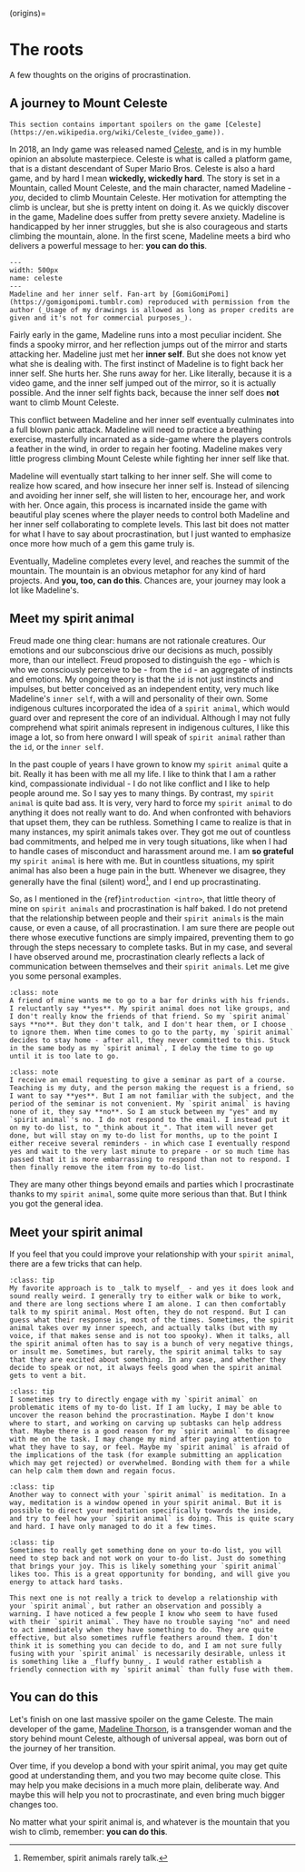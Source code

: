 (origins)=
# The roots

A few thoughts on the origins of procrastination.

## A journey to Mount Celeste

```{warning}
This section contains important spoilers on the game [Celeste](https://en.wikipedia.org/wiki/Celeste_(video_game)).
```
In 2018, an Indy game was released named [Celeste](https://en.wikipedia.org/wiki/Celeste_(video_game)), and is in my humble opinion an absolute masterpiece. Celeste is what is called a platform game, that is a distant descendant of Super Mario Bros. Celeste is also a hard game, and by hard I mean **wickedly, wickedly hard**. The story is set in a Mountain, called Mount Celeste, and the main character, named Madeline - _you_, decided to climb Mountain Celeste. Her motivation for attempting the climb is unclear, but she is pretty intent on doing it. As we quickly discover in the game, Madeline does suffer from pretty severe anxiety.  Madeline is handicapped by her inner struggles, but she is also courageous and starts climbing the mountain, alone. In the first scene, Madeline meets a bird who delivers a powerful message to her: **you can do this**.

```{figure} celeste.jpg
---
width: 500px
name: celeste
---
Madeline and her inner self. Fan-art by [GomiGomiPomi](https://gomigomipomi.tumblr.com) reproduced with permission from the author (_Usage of my drawings is allowed as long as proper credits are given and it's not for commercial purposes_).
```
Fairly early in the game, Madeline runs into a most peculiar incident. She finds a spooky mirror, and her reflection jumps out of the mirror and starts attacking her. Madeline just met her **inner self**. But she does not know yet what she is dealing with. The first instinct of Madeline is to fight back her inner self. She hurts her. She runs away for her. Like literally, because it is a video game, and the inner self jumped out of the mirror, so it is actually possible. And the inner self fights back, because the inner self does **not** want to climb Mount Celeste.

This conflict between Madeline and her inner self eventually culminates into a full blown panic attack. Madeline will need to practice a breathing exercise, masterfully incarnated as a side-game where the players controls a feather in the wind, in order to regain her footing. Madeline makes very little progress climbing Mount Celeste while fighting her inner self like that.

Madeline will eventually start talking to her inner self. She will come to realize how scared, and how insecure her inner self is. Instead of silencing and avoiding her inner self, she will listen to her, encourage her, and work with her. Once again, this process is incarnated inside the game with beautiful play scenes where the player needs to control both Madeline and her inner self collaborating to complete levels. This last bit does not matter for what I have to say about procrastination, but I just wanted to emphasize once more how much of a gem this game truly is.

Eventually, Madeline completes every level, and reaches the summit of the mountain. The mountain is an obvious metaphor for any kind of hard projects. And **you, too, can do this**. Chances are, your journey may look a lot like Madeline's.

## Meet my spirit animal

Freud made one thing clear: humans are not rationale creatures. Our emotions and our subconscious drive our decisions as much, possibly more, than our intellect. Freud proposed to distinguish the `ego` - which is who we consciously perceive to be - from the `id` - an aggregate of instincts and emotions. My ongoing theory is that the `id` is not just instincts and impulses, but better conceived as an independent entity, very much like Madeline's `inner self`, with a will and personality of their own. Some indigenous cultures incorporated the idea of a `spirit animal`, which would guard over and represent the core of an individual. Although I may not fully comprehend what spirit animals represent in indigenous cultures, I like this image a lot, so from here onward I will speak of `spirit animal` rather than the `id`, or the `inner self`.

In the past couple of years I have grown to know my `spirit animal` quite a bit. Really it has been with me all my life. I like to think that I am a rather kind, compassionate individual - I do not like conflict and I like to help people around me. So I say yes to many things. By contrast, my `spirit animal` is quite bad ass. It is very, very hard to force my `spirit animal` to do anything it does not really want to do. And when confronted with behaviors that upset them, they can be ruthless. Something I came to realize is that in many instances, my spirit animals takes over. They got me out of countless bad commitments, and helped me in very tough situations, like when I had to handle cases of misconduct and harassment around me. I am **so grateful** my `spirit animal` is here with me. But in countless situations, my spirit animal has also been a huge pain in the butt. Whenever we disagree, they generally have the final (silent) word[^note], and I end up procrastinating.

So, as I mentioned in the {ref}`introduction <intro>`, that little theory of mine on `spirit animals` and procrastination is half baked. I do not pretend that the relationship between people and their `spirit animals` is the main cause, or even a cause, of all procrastination. I am sure there are people out there whose executive functions are simply impaired, preventing them to go through the steps necessary to complete tasks. But in my case, and several I have observed around me, procrastination clearly reflects a lack of communication between themselves and their `spirit animals`. Let me give you some personal examples.

```{admonition} Example 1: _F***, I procrastinated the party_
:class: note
A friend of mine wants me to go to a bar for drinks with his friends. I reluctantly say **yes**. My spirit animal does not like groups, and I don't really know the friends of that friend. So my `spirit animal` says **no**. But they don't talk, and I don't hear them, or I choose to ignore them. When time comes to go to the party, my `spirit animal` decides to stay home - after all, they never committed to this. Stuck in the same body as my `spirit animal`, I delay the time to go up until it is too late to go.
```

```{admonition} Example 2: _F***, I procrastinated the email_
:class: note
I receive an email requesting to give a seminar as part of a course. Teaching is my duty, and the person making the request is a friend, so I want to say **yes**. But I am not familiar with the subject, and the period of the seminar is not convenient. My `spirit animal` is having none of it, they say **no**. So I am stuck between my "yes" and my `spirit animal`'s no. I do not respond to the email. I instead put it on my to-do list, to "_think about it_". That item will never get done, but will stay on my to-do list for months, up to the point I either receive several reminders - in which case I eventually respond yes and wait to the very last minute to prepare - or so much time has passed that it is more embarrassing to respond than not to respond. I then finally remove the item from my to-do list.
```

They are many other things beyond emails and parties which I procrastinate thanks to my `spirit animal`, some quite more serious than that. But I think you got the general idea.

## Meet your spirit animal

If you feel that you could improve your relationship with your `spirit animal`, there are a few tricks that can help.
```{admonition} Talking to yourself (weird but works)
:class: tip
My favorite approach is to _talk to myself_ - and yes it does look and sound really weird. I generally try to either walk or bike to work, and there are long sections where I am alone. I can then comfortably talk to my spirit animal. Most often, they do not respond. But I can guess what their response is, most of the times. Sometimes, the spirit animal takes over my inner speech, and actually talks (but with my voice, if that makes sense and is not too spooky). When it talks, all the spirit animal often has to say is a bunch of very negative things, or insult me. Sometimes, but rarely, the spirit animal talks to say that they are excited about something. In any case, and whether they decide to speak or not, it always feels good when the spirit animal gets to vent a bit.
```

```{admonition} Asking the hard questions (a good habit)
:class: tip
I sometimes try to directly engage with my `spirit animal` on problematic items of my to-do list. If I am lucky, I may be able to uncover the reason behind the procrastination. Maybe I don't know where to start, and working on carving up subtasks can help address that. Maybe there is a good reason for my `spirit animal` to disagree with me on the task. I may change my mind after paying attention to what they have to say, or feel. Maybe my `spirit animal` is afraid of the implications of the task (for example submitting an application which may get rejected) or overwhelmed. Bonding with them for a while can help calm them down and regain focus.
```

```{admonition} Meditate (hard)
:class: tip
Another way to connect with your `spirit animal` is meditation. In a way, meditation is a window opened in your spirit animal. But it is possible to direct your meditation specifically towards the inside, and try to feel how your `spirit animal` is doing. This is quite scary and hard. I have only managed to do it a few times.
```

```{admonition} Do something for yourself (easy and fun)
:class: tip
Sometimes to really get something done on your to-do list, you will need to step back and not work on your to-do list. Just do something that brings your joy. This is likely something your `spirit animal` likes too. This is a great opportunity for bonding, and will give you energy to attack hard tasks.
```

```{warning}
This next one is not really a trick to develop a relationship with your `spirit animal`, but rather an observation and possibly a warning. I have noticed a few people I know who seem to have fused with their `spirit animal`. They have no trouble saying "no" and need to act immediately when they have something to do. They are quite effective, but also sometimes ruffle feathers around them. I don't think it is something you can decide to do, and I am not sure fully fusing with your `spirit animal` is necessarily desirable, unless it is something like a _fluffy bunny_. I would rather establish a friendly connection with my `spirit animal` than fully fuse with them.
```

## You can do this

Let's finish on one last massive spoiler on the game Celeste. The main developer of the game, [Madeline Thorson](https://en.wikipedia.org/wiki/Maddy_Thorson), is a transgender woman and the story behind mount Celeste, although of universal appeal, was born out of the journey of her transition.

Over time, if you develop a bond with your spirit animal, you may get quite good at understanding them, and you two may become quite close. This may help you make decisions in a much more plain, deliberate way. And maybe this will help you not to procrastinate, and even bring much bigger changes too.

No matter what your spirit animal is, and whatever is the mountain that you wish to climb, remember: **you can do this**.

[^note]: Remember, spirit animals rarely talk.
